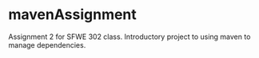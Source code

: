 # mavenAssignment
Assignment 2 for SFWE 302 class. Introductory project to using maven to manage dependencies.
